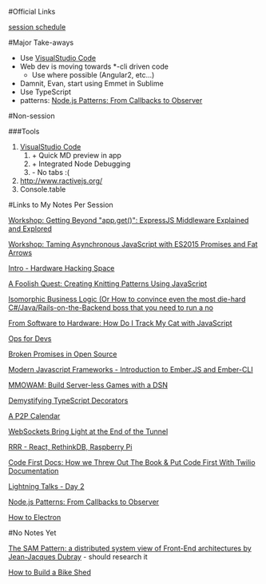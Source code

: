 #Official Links

[session schedule](http://lanyrd.com/2016/nodepdx/#sessions)

#Major Take-aways

* Use [VisualStudio Code](https://code.visualstudio.com/docs/c?utm_expid=101350005-20.jAsCkEFcTeqvtdr0STCN9g.2&start=true)
* Web dev is moving towards *-cli driven code
    * Use where possible (Angular2, etc...)
* Damnit, Evan, start using Emmet in Sublime
* Use TypeScript
* patterns: [Node.js Patterns: From Callbacks to Observer](./node-js-patterns)

#Non-session

###Tools
1. [VisualStudio Code](https://code.visualstudio.com/docs/c?utm_expid=101350005-20.jAsCkEFcTeqvtdr0STCN9g.2&start=true)
    1. \+ Quick MD preview in app
    1. \+ Integrated Node Debugging
    1. \- No tabs :(
1. http://www.ractivejs.org/
1. Console.table


#Links to My Notes Per Session

[Workshop: Getting Beyond "app.get()": ExpressJS Middleware Explained and Explored](./my-express-app)

[Workshop: Taming Asynchronous JavaScript with ES2015 Promises and Fat Arrows](./promises-and-fat-arrows)

[Intro - Hardware Hacking Space](./iot)

[A Foolish Quest: Creating Knitting Patterns Using JavaScript](./knitting)

[Isomorphic Business Logic (Or How to convince even the most die-hard C#/Java/Rails-on-the-Backend boss that you need to run a no](./isomorphic-business-logic)

[From Software to Hardware: How Do I Track My Cat with JavaScript](./kitty-cam)

[Ops for Devs](./dev-ops-node)

[Broken Promises in Open Source](./open-source-broken-promises)

[Modern Javascript Frameworks - Introduction to Ember.JS and Ember-CLI](./modern-js-frameworks)

[MMOWAM: Build Server-less Games with a DSN]()

[Demystifying TypeScript Decorators](./demystifying-decorators)

[A P2P Calendar](./peer-to-peer-calendar)

[WebSockets Bring Light at the End of the Tunnel](./websockets)

[RRR - React, RethinkDB, Raspberry Pi](./rethink-db)

[Code First Docs: How we Threw Out The Book &amp; Put Code First With Twilio Documentation](./docs)

[Lightning Talks - Day 2](./lightning-talks)

[Node.js Patterns: From Callbacks to Observer](./node-js-patterns)

[How to Electron](./electron)


#No Notes Yet

[The SAM Pattern: a distributed system view of Front-End architectures by Jean-Jacques Dubray]() - should research it

[How to Build a Bike Shed]()